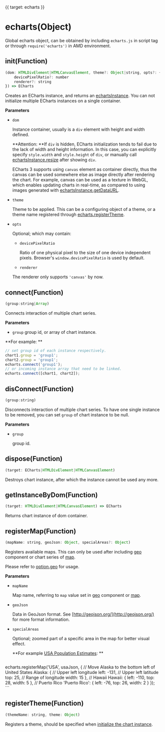 {{ target: echarts }}
# echarts(Object)

Global echarts object, can be obtained by including `echarts.js` in script tag or through `require('echarts')` in AMD environment.

## init(Function)
```js
(dom: HTMLDivElement|HTMLCanvasElement, theme?: Object|string, opts?: {
    devicePixelRatio?: number
    renderer?: string
}) => ECharts
```
Creates an ECharts instance, and returns an [echartsInstance](~echartsInstance). You can not initialize multiple ECharts instances on a single container.

**Parameters**
+ `dom`

    Instance container, usually is a `div` element with height and width defined. 

    **Attention: **If `div` is hidden, ECharts initialization tends to fail due to the lack of width and height information. In this case, you can explicitly specify `style.width` and `style.height` of `div`, or manually call [echartsInstance.resize](echartsInstance.resize) after showing `div`.

    ECharts 3 supports using `canvas` element as container directly, thus the canvas can be used somewhere else as image directly after rendering the chart. For example, canvas can be used as a texture in WebGL, which enables updating charts in real-time, as compared to using images generated with [echartsInstance.getDataURL](~echartsInstance.getDataURL).

+ `theme`

    Theme to be applied. This can be a configuring object of a theme, or a theme name registered through [echarts.registerTheme](~echarts.registerTheme).

+ `opts`

    Optional; which may contain:

    + `devicePixelRatio`

       Ratio of one physical pixel to the size of one device independent pixels. Browser's `window.devicePixelRatio` is used by default.

    + `renderer`

    The renderer only supports `'canvas'` by now.

## connect(Function)
```js
(group:string|Array)
```

Connects interaction of multiple chart series.

**Parameters**
+ `group`
    group id, or array of chart instance.

**For example: **
```js
// set group id of each instance respectively.
chart1.group = 'group1';
chart2.group = 'group1';
echarts.connect('group1');
// or incoming instance array that need to be linked.
echarts.connect([chart1, chart2]);
```

## disConnect(Function)
```js
(group:string)
```
Disconnects interaction of multiple chart series. To have one single instance to be removed, you can set `group` of chart instance to be null.

**Parameters**
+ `group`

    group id.

## dispose(Function)
```js
(target: ECharts|HTMLDivElement|HTMLCanvasElement)
```
Destroys chart instance, after which the instance cannot be used any more.

## getInstanceByDom(Function)
```js
(target: HTMLDivElement|HTMLCanvasElement) => ECharts
```
Returns chart instance of dom container.

## registerMap(Function)
```js
(mapName: string, geoJson: Object, specialAreas?: Object)
```
Registers available maps. This can only be used after including [geo](option.html#geo) component or chart series of [map](option.html#series-map).

Please refer to [option.geo](option.html#geo.map) for usage.

**Parameters**
+ `mapName`

    Map name, referring to `map` value set in [geo](option.html#geo) component or [map](option.html#series-map).

+ `geoJson`

    Data in GeoJson format. See [http://geojson.org/](http://geojson.org/) for more format information.

+ `specialAreas`

    Optional; zoomed part of a specific area in the map for better visual effect. 

    **For example [USA Population Estimates](${galleryEditorPath}map-usa): **
    ```js
echarts.registerMap('USA', usaJson, {
    // Move Alaska to the bottom left of United States 
    Alaska: {
        // Upper left longitude
        left: -131,
        // Upper left latitude
        top: 25,
        // Range of longitude 
        width: 15
    },
    // Hawaii
    Hawaii: {
        left: -110,
        top: 28,
        width: 5
    },
    // Puerto Rico
    'Puerto Rico': {
        left: -76,
        top: 26,
        width: 2
    }
});
    ```


## registerTheme(Function)
```js
(themeName: string, theme: Object)
```

Registers a theme, should be specified when [initialize the chart instance](~echarts.init).
